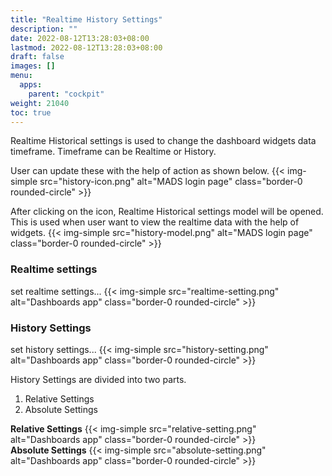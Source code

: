 ```yaml
---
title: "Realtime History Settings"
description: ""
date: 2022-08-12T13:28:03+08:00
lastmod: 2022-08-12T13:28:03+08:00
draft: false
images: []
menu:
  apps:
    parent: "cockpit"
weight: 21040
toc: true
---
```


Realtime Historical settings is used to change the dashboard widgets data timeframe.
Timeframe can be Realtime or History.

User can update these with the help of action as shown below.
{{< img-simple src="history-icon.png" alt="MADS login page" class="border-0 rounded-circle" >}}<br/>

After clicking on the icon, Realtime Historical settings model will be opened. This is used when user want to view the realtime data with the help of widgets.
{{< img-simple src="history-model.png" alt="MADS login page" class="border-0 rounded-circle" >}}

### Realtime settings
set realtime settings...
{{< img-simple src="realtime-setting.png" alt="Dashboards app" class="border-0 rounded-circle" >}}
### History Settings
set history settings...
{{< img-simple src="history-setting.png" alt="Dashboards app" class="border-0 rounded-circle" >}}

History Settings are divided into two parts.

1. Relative Settings
2. Absolute Settings


**Relative Settings**
{{< img-simple src="relative-setting.png" alt="Dashboards app" class="border-0 rounded-circle" >}}<br/>
**Absolute Settings**
{{< img-simple src="absolute-setting.png" alt="Dashboards app" class="border-0 rounded-circle" >}}